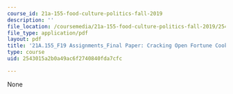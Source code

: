 ```yaml
---
course_id: 21a-155-food-culture-politics-fall-2019
description: ''
file_location: /coursemedia/21a-155-food-culture-politics-fall-2019/2543015a2b0a49ac6f2740840fda7cfc_MIT21A_155F19_FinalPaper.pdf
file_type: application/pdf
layout: pdf
title: '21A.155_F19 Assignments_Final Paper: Cracking Open Fortune Cookies'
type: course
uid: 2543015a2b0a49ac6f2740840fda7cfc

---
```

None